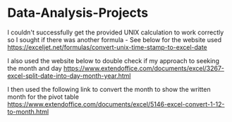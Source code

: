 # Data-Analysis-Projects 
I couldn't successfully get the provided UNIX calculation to work correctly so I sought if there was another formula - See below for the website used
  https://exceljet.net/formulas/convert-unix-time-stamp-to-excel-date
  
I also used the website below to double check if my approach to seeking the month and day 
  https://www.extendoffice.com/documents/excel/3267-excel-split-date-into-day-month-year.html

I then used the following link to convert the month to show the written month for the pivot table
  https://www.extendoffice.com/documents/excel/5146-excel-convert-1-12-to-month.html
  
  
